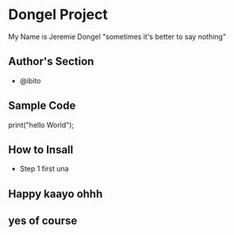 # Dongel Project
 My Name is Jeremie Dongel "sometimes it's better to say nothing"
 ## Author's Section
 * @ibito
 ## Sample Code
 print("hello World");
 ## How to Insall
 * Step 1 first una 
 ## Happy kaayo ohhh
 ## yes of course

